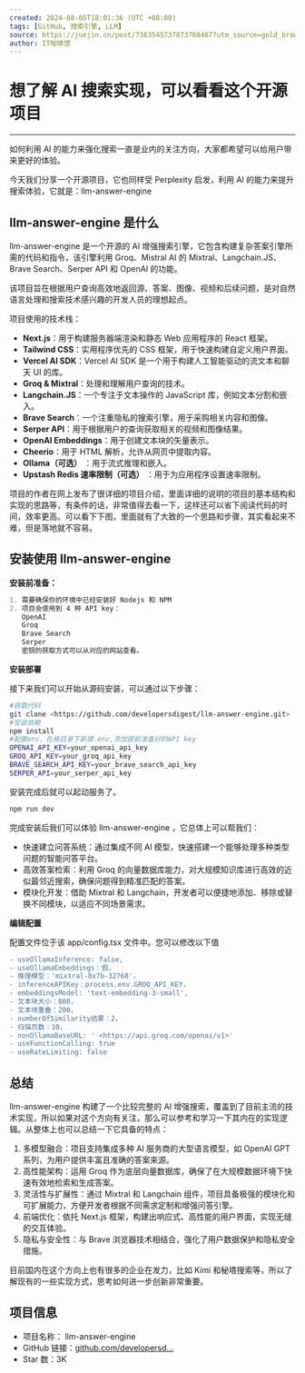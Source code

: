 ```yaml
---
created: 2024-08-05T18:01:36 (UTC +08:00)
tags: [GitHub, 搜索引擎, LLM]
source: https://juejin.cn/post/7363545737873768487?utm_source=gold_browser_extension
author: IT咖啡馆
---
```


# 想了解 AI 搜索实现，可以看看这个开源项目

---

如何利用 AI 的能力来强化搜索一直是业内的关注方向，大家都希望可以给用户带来更好的体验。

今天我们分享一个开源项目，它也同样受 Perplexity 启发，利用 AI 的能力来提升搜索体验，它就是：llm-answer-engine

## llm-answer-engine 是什么

llm-answer-engine 是一个开源的 AI 增强搜索引擎，它包含构建复杂答案引擎所需的代码和指令，该引擎利用 Groq、Mistral AI 的 Mixtral、Langchain.JS、Brave Search、Serper API 和 OpenAI 的功能。

该项目旨在根据用户查询高效地返回源、答案、图像、视频和后续问题，是对自然语言处理和搜索技术感兴趣的开发人员的理想起点。

项目使用的技术栈：

- **Next.js**：用于构建服务器端渲染和静态 Web 应用程序的 React 框架。
- **Tailwind CSS**：实用程序优先的 CSS 框架，用于快速构建自定义用户界面。
- **Vercel AI SDK**：Vercel AI SDK 是一个用于构建人工智能驱动的流文本和聊天 UI 的库。
- **Groq & Mixtral**：处理和理解用户查询的技术。
- **Langchain.JS**：一个专注于文本操作的 JavaScript 库，例如文本分割和嵌入。
- **Brave Search**：一个注重隐私的搜索引擎，用于采购相关内容和图像。
- **Serper API**：用于根据用户的查询获取相关的视频和图像结果。
- **OpenAI Embeddings**：用于创建文本块的矢量表示。
- **Cheerio**：用于 HTML 解析，允许从网页中提取内容。
- **Ollama（可选）** ：用于流式推理和嵌入。
- **Upstash Redis 速率限制（可选）** ：用于为应用程序设置速率限制。

项目的作者在网上发布了很详细的项目介绍，里面详细的说明的项目的基本结构和实现的思路等，有条件的话，非常值得去看一下，这样还可以省下阅读代码的时间，效率更高。可以看下下图，里面就有了大致的一个思路和步骤，其实看起来不难，但是落地就不容易。

## 安装使用 llm-answer-engine

**安装前准备：**

```markdown
1. 需要确保你的环境中已经安装好 Nodejs 和 NPM
2. 项目会使用到 4 种 API key：
   OpenAI
   Groq
   Brave Search
   Serper
   密钥的获取方式可以从对应的网站查看。
```

**安装部署**

接下来我们可以开始从源码安装，可以通过以下步骤：

```bash
#获取代码
git clone <https://github.com/developersdigest/llm-answer-engine.git>
#安装依赖
npm install
#配置env，在根目录下新建.env,添加提前准备好的API key
OPENAI_API_KEY=your_openai_api_key
GROQ_API_KEY=your_groq_api_key
BRAVE_SEARCH_API_KEY=your_brave_search_api_key
SERPER_API=your_serper_api_key
```

安装完成后就可以起动服务了。

```bash
npm run dev
```

完成安装后我们可以体验 llm-answer-engine ，它总体上可以帮我们：

- 快速建立问答系统：通过集成不同 AI 模型，快速搭建一个能够处理多种类型问题的智能问答平台。
- 高效答案检索：利用 Groq 的向量数据库能力，对大规模知识库进行高效的近似最邻近搜索，确保问题得到精准匹配的答案。
- 模块化开发：借助 Mixtral 和 Langchain，开发者可以便捷地添加、移除或替换不同模块，以适应不同场景需求。

**编辑配置**

配置文件位于该 app/config.tsx 文件中。您可以修改以下值

```diff
- useOllamaInference: false,
- useOllamaEmbeddings：假，
- 推理模型：'mixtral-8x7b-32768'，
- inferenceAPIKey：process.env.GROQ_API_KEY，
- embeddingsModel: 'text-embedding-3-small',
- 文本块大小：800，
- 文本块重叠：200，
- numberOfSimilarity结果：2，
- 扫描页数：10，
- nonOllamaBaseURL: ' <https://api.groq.com/openai/v1>'
- useFunctionCalling: true
- useRateLimiting: false
```

## 总结

llm-answer-engine 构建了一个比较完整的 AI 增强搜索，覆盖到了目前主流的技术实现，所以如果对这个方向有关注，那么可以参考和学习一下其内在的实现逻辑。从整体上也可以总结一下它具备的特点：

1.  多模型融合：项目支持集成多种 AI 服务商的大型语言模型，如 OpenAI GPT 系列，为用户提供丰富且准确的答案来源。
2.  高性能架构：运用 Groq 作为底层向量数据库，确保了在大规模数据环境下快速有效地检索和生成答案。
3.  灵活性与扩展性：通过 Mixtral 和 Langchain 组件，项目具备极强的模块化和可扩展能力，方便开发者根据不同需求定制和增强问答引擎。
4.  前端优化：依托 Next.js 框架，构建出响应式、高性能的用户界面，实现无缝的交互体验。
5.  隐私与安全性：与 Brave 浏览器技术相结合，强化了用户数据保护和隐私安全措施。

目前国内在这个方向上也有很多的企业在发力，比如 Kimi 和秘塔搜索等，所以了解现有的一些实现方式，思考如何进一步创新非常重要。

## 项目信息

- 项目名称： llm-answer-engine
- GitHub 链接：[github.com/developersd…](https://github.com%2Fdevelopersdigest%2Fllm-answer-engine)
- Star 数：3K

